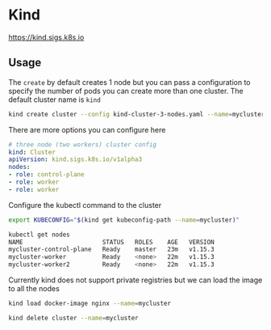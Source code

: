 # Kind

https://kind.sigs.k8s.io

## Usage

The `create` by default creates 1 node but you can pass a configuration to specify the number of pods
you can create more than one cluster. The default cluster name is `kind`
```bash
kind create cluster --config kind-cluster-3-nodes.yaml --name=mycluster
```

There are more options you can configure here
```yaml
# three node (two workers) cluster config
kind: Cluster
apiVersion: kind.sigs.k8s.io/v1alpha3
nodes:
- role: control-plane
- role: worker
- role: worker
```

Configure the kubectl command to the cluster
```bash
export KUBECONFIG="$(kind get kubeconfig-path --name=mycluster)"
```

```bash
kubectl get nodes
NAME                      STATUS   ROLES    AGE   VERSION
mycluster-control-plane   Ready    master   23m   v1.15.3
mycluster-worker          Ready    <none>   22m   v1.15.3
mycluster-worker2         Ready    <none>   22m   v1.15.3
```

Currently kind does not support private registries but we can load the image to all the nodes
```bash
kind load docker-image nginx --name=mycluster
```

```bash
kind delete cluster --name=mycluster
```
